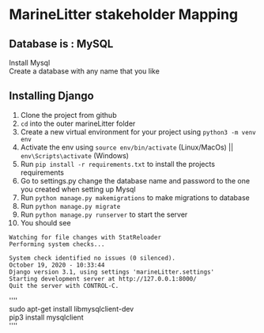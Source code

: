 # MarineLitter stakeholder Mapping

## Database is : MySQL

Install Mysql  
Create a database with any name that you like    

## Installing Django

1. Clone the project from github
2. `cd` into the outer marineLitter folder
3. Create a new virtual environment for your project using `python3 -m venv env`
4. Activate the env using `source env/bin/activate` (Linux/MacOs) || `env\Scripts\activate` (Windows)
5. Run `pip install -r requirements.txt` to install the projects requirements
6. Go to settings.py change the database name and password to the one you created when setting up Mysql
7. Run `python manage.py makemigrations` to make migrations to database
8. Run `python manage.py migrate`
9. Run `python manage.py runserver` to start the server
10. You should see

`Watching for file changes with StatReloader`  
`Performing system checks...`  
  
`System check identified no issues (0 silenced).`  
`October 19, 2020 - 10:33:44`  
`Django version 3.1, using settings 'marineLitter.settings'`  
`Starting development server at http://127.0.0.1:8000/`  
`Quit the server with CONTROL-C.`  
  

''''  
sudo apt-get install libmysqlclient-dev  
pip3 install mysqlclient  
''''  
